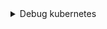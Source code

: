 <details>
<summary>Debug kubernetes</summary>
![debug KUBE](https://github.com/vyacheslav-PA/netology/blob/cbf32afc02a5af7cf7fe5213b6a4514484d8643c/docs/img/debug.png)
</details>
